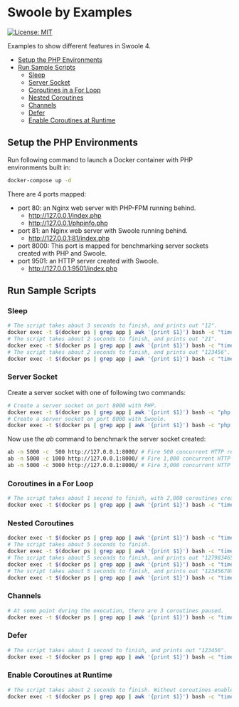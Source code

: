 # Swoole by Examples

[![License: MIT](https://img.shields.io/badge/License-MIT-yellow.svg)](https://github.com/deminy/swoole-by-examples/blob/master/LICENSE.txt)

Examples to show different features in Swoole 4.

* [Setup the PHP Environments](#setup-the-php-environments)
* [Run Sample Scripts](#run-sample-scripts)
   * [Sleep](#sleep)
   * [Server Socket](#server-socket)
   * [Coroutines in a For Loop](#coroutines-in-a-for-loop)
   * [Nested Coroutines](#nested-coroutines)
   * [Channels](#channels)
   * [Defer](#defer)
   * [Enable Coroutines at Runtime](#enable-coroutines-at-runtime)

## Setup the PHP Environments

Run following command to launch a Docker container with PHP environments built in:

```bash
docker-compose up -d
```

There are 4 ports mapped:

* port 80: an Nginx web server with PHP-FPM running behind.
    * http://127.0.0.1/index.php
    * http://127.0.0.1/phpinfo.php
* port 81: an Nginx web server with Swoole running behind.
    * http://127.0.0.1:81/index.php
* port 8000: This port is mapped for benchmarking server sockets created with PHP and Swoole.
* port 9501: an HTTP server created with Swoole.
    * http://127.0.0.1:9501/index.php

## Run Sample Scripts

### Sleep

```bash
# The script takes about 3 seconds to finish, and prints out "12".
docker exec -t $(docker ps | grep app | awk '{print $1}') bash -c "time php php/sleep.php"
# The script takes about 2 seconds to finish, and prints out "21".
docker exec -t $(docker ps | grep app | awk '{print $1}') bash -c "time php swoole/sleep1.php"
# The script takes about 2 seconds to finish, and prints out "123456".
docker exec -t $(docker ps | grep app | awk '{print $1}') bash -c "time php swoole/sleep2.php"
```

### Server Socket

Create a server socket with one of following two commands:

```bash
# Create a server socket on port 8000 with PHP.
docker exec -t $(docker ps | grep app | awk '{print $1}') bash -c "php php/socket.php"
# Create a server socket on port 8000 with Swoole.
docker exec -t $(docker ps | grep app | awk '{print $1}') bash -c "php swoole/socket.php"
```

Now use the _ab_ command to benchmark the server socket created:

```bash
ab -n 5000 -c  500 http://127.0.0.1:8000/ # Fire 500 concurrent HTTP requests.
ab -n 5000 -c 1000 http://127.0.0.1:8000/ # Fire 1,000 concurrent HTTP requests.
ab -n 5000 -c 3000 http://127.0.0.1:8000/ # Fire 3,000 concurrent HTTP requests.
```

### Coroutines in a For Loop

```bash
# The script takes about 1 second to finish, with 2,000 coroutines created.
docker exec -t $(docker ps | grep app | awk '{print $1}') bash -c "time php swoole/for.php"
```

### Nested Coroutines

```bash
docker exec -t $(docker ps | grep app | awk '{print $1}') bash -c "time php swoole/nested1.php"
# The script takes about 5 seconds to finish.
docker exec -t $(docker ps | grep app | awk '{print $1}') bash -c "time php swoole/nested2.php"
# The script takes about 5 seconds to finish, and prints out "127983465".
docker exec -t $(docker ps | grep app | awk '{print $1}') bash -c "time php swoole/nested3.php"
# The script takes about 5 seconds to finish, and prints out "123456789".
docker exec -t $(docker ps | grep app | awk '{print $1}') bash -c "time php swoole/nested4.php"
```

### Channels

```bash
# At some point during the execution, there are 3 coroutines paused.
docker exec -t $(docker ps | grep app | awk '{print $1}') bash -c "time php swoole/channel.php"
```

### Defer

```bash
# The script takes about 1 second to finish, and prints out "123456".
docker exec -t $(docker ps | grep app | awk '{print $1}') bash -c "time php swoole/defer.php"
```

### Enable Coroutines at Runtime

```bash
# The script takes about 2 seconds to finish. Without coroutines enabled at runtime, it takes about 3 seconds to finish.
docker exec -t $(docker ps | grep app | awk '{print $1}') bash -c "time php swoole/enable-coroutine.php"
```
